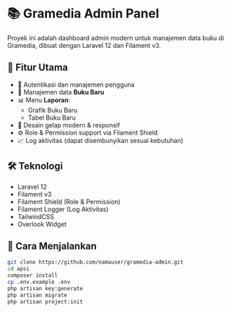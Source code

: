 # 📚 Gramedia Admin Panel

Proyek ini adalah dashboard admin modern untuk manajemen data buku di Gramedia, dibuat dengan Laravel 12 dan Filament v3.

## 🚀 Fitur Utama

- 🔐 Autentikasi dan manajemen pengguna
- 📘 Manajemen data **Buku Baru**
- 📊 Menu **Laporan**:
  - Grafik Buku Baru
  - Tabel Buku Baru
- 🎨 Desain gelap modern & responsif
- ⚙️ Role & Permission support via Filament Shield
- 📈 Log aktivitas (dapat disembunyikan sesuai kebutuhan)

## 🛠️ Teknologi

- Laravel 12
- Filament v3
- Filament Shield (Role & Permission)
- Filament Logger (Log Aktivitas)
- TailwindCSS
- Overlook Widget

## 🧪 Cara Menjalankan

```bash
git clone https://github.com/namauser/gramedia-admin.git
cd apsi
composer install
cp .env.example .env
php artisan key:generate
php artisan migrate
php artisan project:init
